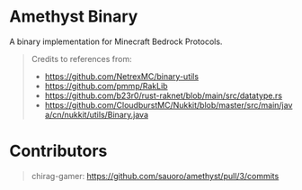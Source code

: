 # Amethyst Binary
A binary implementation for Minecraft Bedrock Protocols.
> Credits to references from:
> - https://github.com/NetrexMC/binary-utils
> - https://github.com/pmmp/RakLib
> - https://github.com/b23r0/rust-raknet/blob/main/src/datatype.rs
> - https://github.com/CloudburstMC/Nukkit/blob/master/src/main/java/cn/nukkit/utils/Binary.java
# Contributors
 > chirag-gamer: https://github.com/sauoro/amethyst/pull/3/commits